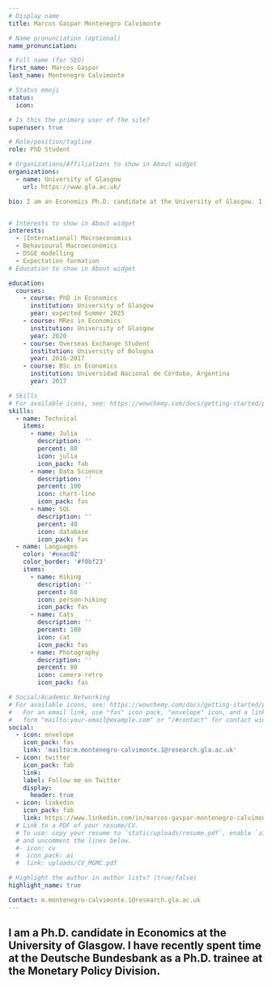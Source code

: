 ```yaml
---
# Display name
title: Marcos Gaspar Montenegro Calvimonte

# Name pronunciation (optional)
name_pronunciation: 

# Full name (for SEO)
first_name: Marcos Gaspar
last_name: Montenegro Calvimonte

# Status emoji
status:
  icon:

# Is this the primary user of the site?
superuser: true

# Role/position/tagline
role: PhD Student

# Organizations/Affiliations to show in About widget
organizations:
  - name: University of Glasgow
    url: https://www.gla.ac.uk/

bio: ​​I am an Economics Ph.D. candidate at the University of Glasgow. I have recently spent time at the Deutsche Bundesbank as a Ph.D. trainee at the Monetary Policy Division.


# Interests to show in About widget
interests:
  - (International) Macroeconomics
  - Behavioural Macroeconomics
  - DSGE modelling
  - Expectation formation
# Education to show in About widget

education:
  courses:
    - course: PhD in Economics
      institution: University of Glasgow
      year: expected Summer 2025
    - course: MRes in Economics 
      institution: University of Glasgow
      year: 2020
    - course: Overseas Exchange Student
      institution: University of Bologna
      year: 2016-2017  
    - course: BSc in Economics
      institution: Universidad Nacional de Córdoba, Argentina
      year: 2017

# Skills
# For available icons, see: https://wowchemy.com/docs/getting-started/page-builder/#icons
skills:
  - name: Technical
    items:
      - name: Julia
        description: ''
        percent: 80
        icon: julia
        icon_pack: fab
      - name: Data Science
        description: ''
        percent: 100
        icon: chart-line
        icon_pack: fas
      - name: SQL
        description: ''
        percent: 40
        icon: database
        icon_pack: fas
  - name: Languages
    color: '#eeac02'
    color_border: '#f0bf23'
    items:
      - name: Hiking
        description: ''
        percent: 60
        icon: person-hiking
        icon_pack: fas
      - name: Cats
        description: ''
        percent: 100
        icon: cat
        icon_pack: fas
      - name: Photography
        description: ''
        percent: 80
        icon: camera-retro
        icon_pack: fas

# Social/Academic Networking
# For available icons, see: https://wowchemy.com/docs/getting-started/page-builder/#icons
#   For an email link, use "fas" icon pack, "envelope" icon, and a link in the
#   form "mailto:your-email@example.com" or "/#contact" for contact widget.
social:
  - icon: envelope
    icon_pack: fas
    link: 'mailto:m.montenegro-calvimonte.1@research.gla.ac.uk'
  - icon: twitter
    icon_pack: fab
    link: 
    label: Follow me on Twitter
    display:
      header: true
  - icon: linkedin
    icon_pack: fab
    link: https://www.linkedin.com/in/marcos-gaspar-montenegro-calvimonte-647a1873/
  # Link to a PDF of your resume/CV.
  # To use: copy your resume to `static/uploads/resume.pdf`, enable `ai` icons in `params.yaml`,
  # and uncomment the lines below.
  #- icon: cv
  #  icon_pack: ai
  #  link: uploads/CV_MGMC.pdf

# Highlight the author in author lists? (true/false)
highlight_name: true

Contact: m.montenegro-calvimonte.1@research.gla.ac.uk
---
```

​​I am a Ph.D. candidate in Economics at the University of Glasgow. I have recently spent time at the Deutsche Bundesbank as a Ph.D. trainee at the Monetary Policy Division.​
---
